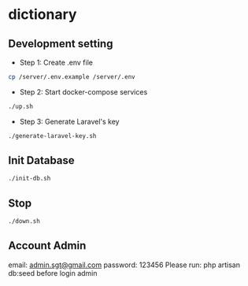 # dictionary

## Development setting

- Step 1: Create .env file
```bash
cp /server/.env.example /server/.env
```

- Step 2: Start docker-compose services
```bash
./up.sh
```

- Step 3: Generate Laravel's key
```bash
./generate-laravel-key.sh
```

## Init Database
```bash
./init-db.sh
```

## Stop
```bash
./down.sh
```

## Account Admin
email: admin.sgt@gmail.com
password: 123456
Please run: php artisan db:seed before login admin
